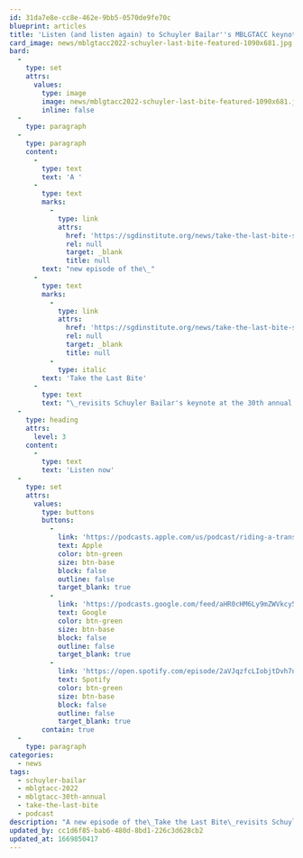```yaml
---
id: 31da7e8e-cc8e-462e-9bb5-0570de9fe70c
blueprint: articles
title: 'Listen (and listen again) to Schuyler Bailar''s MBLGTACC keynote on the Take the Last Bite podcast'
card_image: news/mblgtacc2022-schuyler-last-bite-featured-1090x681.jpg
bard:
  -
    type: set
    attrs:
      values:
        type: image
        image: news/mblgtacc2022-schuyler-last-bite-featured-1090x681.jpg
        inline: false
  -
    type: paragraph
  -
    type: paragraph
    content:
      -
        type: text
        text: 'A '
      -
        type: text
        marks:
          -
            type: link
            attrs:
              href: 'https://sgdinstitute.org/news/take-the-last-bite-s3e5'
              rel: null
              target: _blank
              title: null
        text: "new episode of the\_"
      -
        type: text
        marks:
          -
            type: link
            attrs:
              href: 'https://sgdinstitute.org/news/take-the-last-bite-s3e5'
              rel: null
              target: _blank
              title: null
          -
            type: italic
        text: 'Take the Last Bite'
      -
        type: text
        text: "\_revisits Schuyler Bailar's keynote at the 30th annual MBLGTACC, held in Columbus earlier this fall. In a candid conversation with the R.B. Brooks, Schuyler took a bite out of trans inclusion in sports, sharing sharing his story as a young swimmer coming into transness in college—and incredible wisdom about tackling anti-trans aggressors."
  -
    type: heading
    attrs:
      level: 3
    content:
      -
        type: text
        text: 'Listen now'
  -
    type: set
    attrs:
      values:
        type: buttons
        buttons:
          -
            link: 'https://podcasts.apple.com/us/podcast/riding-a-trans-inclusive-tidal-wave-with-schuyler-bailar/id1582890778?i=1000586250769'
            text: Apple
            color: btn-green
            size: btn-base
            block: false
            outline: false
            target_blank: true
          -
            link: 'https://podcasts.google.com/feed/aHR0cHM6Ly9mZWVkcy50cmFuc2lzdG9yLmZtL3Rha2UtdGhlLWxhc3QtYml0ZQ/episode/YTFjMTRjOTMtY2Y1ZC00ZDNkLTkzMTItNjhjYzM0NmQ3ODEx?sa=X&ved=0CAUQkfYCahcKEwjgotu1ibH7AhUAAAAAHQAAAAAQAQ'
            text: Google
            color: btn-green
            size: btn-base
            block: false
            outline: false
            target_blank: true
          -
            link: 'https://open.spotify.com/episode/2aVJqzfcLIobjtDvh7nXKW'
            text: Spotify
            color: btn-green
            size: btn-base
            block: false
            outline: false
            target_blank: true
        contain: true
  -
    type: paragraph
categories:
  - news
tags:
  - schuyler-bailar
  - mblgtacc-2022
  - mblgtacc-30th-annual
  - take-the-last-bite
  - podcast
description: "A new episode of the\_Take the Last Bite\_revisits Schuyler Bailar's keynote at the 30th annual MBLGTACC, held in Columbus earlier this fall. In a candid conversation with the R.B. Brooks, Schuyler took a bite out of trans inclusion in sports, sharing sharing his story as a young swimmer coming into transness in college—and incredible wisdom about tackling anti-trans aggressors."
updated_by: cc1d6f85-bab6-480d-8bd1-226c3d628cb2
updated_at: 1669850417
---
```

